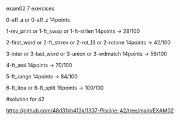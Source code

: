 exam02 7 exercices

0-aff_a or 0-aff_z 14points

1-rev_print or 1-ft_swap or 1-ft-strlen 14points -> 28/100

2-first_word or 2-ft_strrev or 2-rot_13 or 2-rotone 14points -> 42/100

3-inter or 3-last_word or 3-union or 3-wdmatch 14points -> 56/100

4-ft_atoi 14points -> 70/100

5-ft_range 14points -> 84/100

6-ft_itoa or 6-ft_split 16points -> 100/100


#solution for 42

https://github.com/48d31kh413k/1337-Piscine-42/tree/main/EXAM02